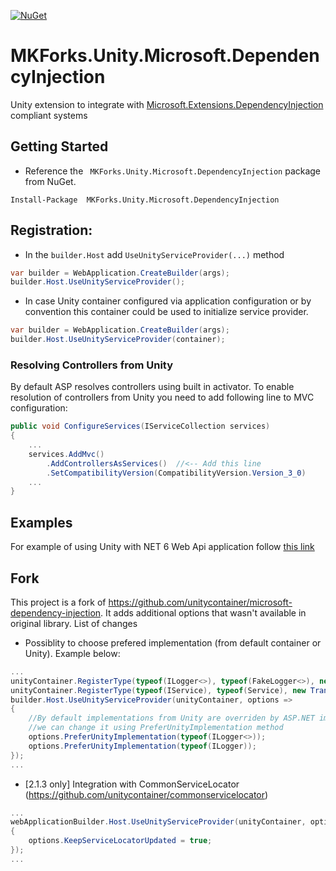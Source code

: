[![NuGet](https://img.shields.io/nuget/v/MKForks.Unity.Microsoft.DependencyInjection.svg)](https://www.nuget.org/packages/MKForks.Unity.Microsoft.DependencyInjection)

#  MKForks.Unity.Microsoft.DependencyInjection

Unity extension to integrate with [Microsoft.Extensions.DependencyInjection](https://github.com/aspnet/DependencyInjection)  compliant systems

## Getting Started

- Reference the ` MKForks.Unity.Microsoft.DependencyInjection` package from NuGet.

```shell
Install-Package  MKForks.Unity.Microsoft.DependencyInjection
```

## Registration:

- In the `builder.Host` add `UseUnityServiceProvider(...)` method

```C#
var builder = WebApplication.CreateBuilder(args);
builder.Host.UseUnityServiceProvider();
```

- In case Unity container configured via application configuration or by convention this container could be used to initialize service provider.

```C#
var builder = WebApplication.CreateBuilder(args);
builder.Host.UseUnityServiceProvider(container);
```

### Resolving Controllers from Unity

By default ASP resolves controllers using built in activator. To enable resolution of controllers from Unity you need to add following line to MVC configuration:

```C#
public void ConfigureServices(IServiceCollection services)
{
    ...
    services.AddMvc()
        .AddControllersAsServices()  //<-- Add this line
        .SetCompatibilityVersion(CompatibilityVersion.Version_3_0)
    ...
}
```

## Examples

For example of using Unity with NET 6 Web Api application follow [this link](https://github.com/michal-korniak/MKForks.Unity.Microsoft.DependencyInjection.Example)

## Fork

This project is a fork of https://github.com/unitycontainer/microsoft-dependency-injection. It adds additional options that wasn't available in original library. List of changes

* Possiblity to choose prefered implementation (from default container or Unity). Example below:

```C#
...
unityContainer.RegisterType(typeof(ILogger<>), typeof(FakeLogger<>), new TransientLifetimeManager());
unityContainer.RegisterType(typeof(IService), typeof(Service), new TransientLifetimeManager());
builder.Host.UseUnityServiceProvider(unityContainer, options =>
{
    //By default implementations from Unity are overriden by ASP.NET implementation,
    //we can change it using PreferUnityImplementation method
    options.PreferUnityImplementation(typeof(ILogger<>));
    options.PreferUnityImplementation(typeof(ILogger));
});
...

```

* [2.1.3 only] Integration with CommonServiceLocator (https://github.com/unitycontainer/commonservicelocator)

```C#
...
webApplicationBuilder.Host.UseUnityServiceProvider(unityContainer, options =>
{
    options.KeepServiceLocatorUpdated = true;
});
...

```
